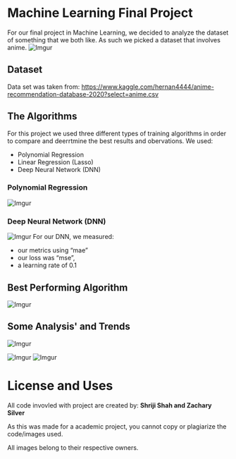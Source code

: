 # Machine Learning Final Project
For our final project in Machine Learning, we decided to analyze the dataset of something that we both like. As such we picked a dataset that involves anime. 
![Imgur](https://i.imgur.com/vfSLggq.jpg)

## Dataset
Data set was taken from:
https://www.kaggle.com/hernan4444/anime-recommendation-database-2020?select=anime.csv

## The Algorithms
For this project we used three different types of training algorithms in order to compare and deerrtmine the best results and obervations. 
We used: 
<ul>
  <li> Polynomial Regression </li>
  <li> Linear Regression (Lasso) </li>
  <li> Deep Neural Network (DNN) </li>
</ul>

### Polynomial Regression
![Imgur](https://i.imgur.com/7EKFfJ2.png)

### Deep Neural Network (DNN)
![Imgur](https://i.imgur.com/FvU2wbt.png)
For our DNN, we measured:
<ul>
  <li> our metrics using “mae” </li>
  <li> our loss was “mse”,  </li>
  <li> a learning rate of 0.1</li>
</ul>

## Best Performing Algorithm
![Imgur](https://i.imgur.com/fpVm2Fc.png)

## Some Analysis' and Trends
![Imgur](https://i.imgur.com/JtmZyxw.png#gh-light-mode-only)

![Imgur](https://i.imgur.com/COw70tz.png)
![Imgur](https://i.imgur.com/RpC5CfO.png)


# License and Uses
All code invovled with project are created by:
<b>Shriji Shah and Zachary Silver</b>

As this was made for a academic project, you cannot copy or plagiarize the code/images used.  

All images belong to their respective owners.

